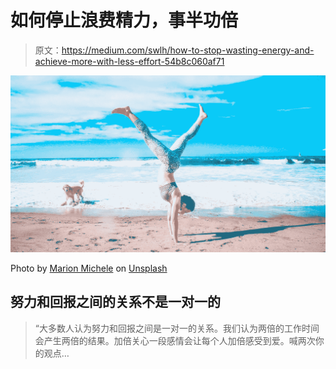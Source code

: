 # 如何停止浪费精力，事半功倍

> 原文：<https://medium.com/swlh/how-to-stop-wasting-energy-and-achieve-more-with-less-effort-54b8c060af71>

![](img/d8591cca728d801fb989b8f0b7dd5c4e.png)

Photo by [Marion Michele](https://unsplash.com/photos/1zWGvVU6kqE?utm_source=unsplash&utm_medium=referral&utm_content=creditCopyText) on [Unsplash](https://unsplash.com/?utm_source=unsplash&utm_medium=referral&utm_content=creditCopyText)

## 努力和回报之间的关系不是一对一的

> “大多数人认为努力和回报之间是一对一的关系。我们认为两倍的工作时间会产生两倍的结果。加倍关心一段感情会让每个人加倍感受到爱。喊两次你的观点…